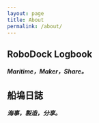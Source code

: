 ```yaml
---
layout: page
title: About
permalink: /about/
---
```


## RoboDock Logbook ##
***Maritime，Maker，Share。***

## 船塢日誌 ##
***海事，製造，分享。***
